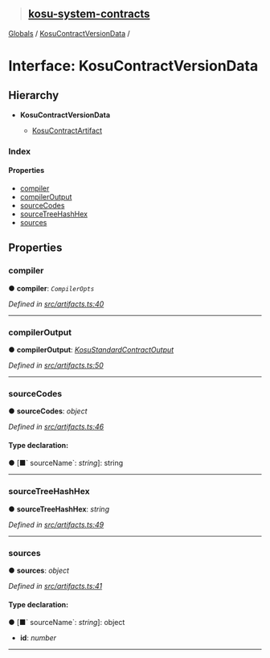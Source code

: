 > ## [kosu-system-contracts](../README.md)

[Globals](../globals.md) / [KosuContractVersionData](kosucontractversiondata.md) /

# Interface: KosuContractVersionData

## Hierarchy

-   **KosuContractVersionData**

    -   [KosuContractArtifact](kosucontractartifact.md)

### Index

#### Properties

-   [compiler](kosucontractversiondata.md#compiler)
-   [compilerOutput](kosucontractversiondata.md#compileroutput)
-   [sourceCodes](kosucontractversiondata.md#sourcecodes)
-   [sourceTreeHashHex](kosucontractversiondata.md#sourcetreehashhex)
-   [sources](kosucontractversiondata.md#sources)

## Properties

### compiler

● **compiler**: _`CompilerOpts`_

_Defined in [src/artifacts.ts:40](url)_

---

### compilerOutput

● **compilerOutput**: _[KosuStandardContractOutput](kosustandardcontractoutput.md)_

_Defined in [src/artifacts.ts:50](url)_

---

### sourceCodes

● **sourceCodes**: _object_

_Defined in [src/artifacts.ts:46](url)_

#### Type declaration:

● \[■&#x60; sourceName&#x60;: _string_\]: string

---

### sourceTreeHashHex

● **sourceTreeHashHex**: _string_

_Defined in [src/artifacts.ts:49](url)_

---

### sources

● **sources**: _object_

_Defined in [src/artifacts.ts:41](url)_

#### Type declaration:

● \[■&#x60; sourceName&#x60;: _string_\]: object

-   **id**: _number_

---
